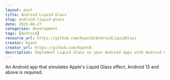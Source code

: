 ```yaml
---
layout: post
title: Android Liquid Glass
slug: android-liquid-glass
date: 2025-06-27
categories: development
tags: [Android]
resource_url: https://github.com/Kyant0/AndroidLiquidGlass
creator: Kyant
creator_url: https://github.com/Kyant0
description: Implement Liquid Glass in your Android apps with Android Liquid Glass
---
```


An Android app that simulates Apple's Liquid Glass effect, Android 13 and above is required.